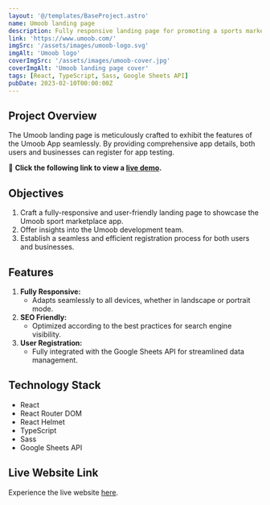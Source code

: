 ```yaml
---
layout: '@/templates/BaseProject.astro'
name: Umoob landing page
description: Fully responsive landing page for promoting a sports marketplace app.
link: 'https://www.umoob.com/'
imgSrc: '/assets/images/umoob-logo.svg'
imgAlt: 'Umoob logo'
coverImgSrc: '/assets/images/umoob-cover.jpg'
coverImgAlt: 'Umoob landing page cover'
tags: [React, TypeScript, Sass, Google Sheets API]
pubDate: 2023-02-10T00:00:00Z
---
```


## Project Overview

The Umoob landing page is meticulously crafted to exhibit the features of the Umoob App seamlessly. By providing comprehensive app details, both users and businesses can register for app testing.

🔗 **Click the following link to view a [live demo](https://www.umoob.com/).**

## Objectives

1. Craft a fully-responsive and user-friendly landing page to showcase the Umoob sport marketplace app.
2. Offer insights into the Umoob development team.
3. Establish a seamless and efficient registration process for both users and businesses.

## Features

1. **Fully Responsive:**
    - Adapts seamlessly to all devices, whether in landscape or portrait mode.
2. **SEO Friendly:**
    - Optimized according to the best practices for search engine visibility.
3. **User Registration:**
    - Fully integrated with the Google Sheets API for streamlined data management.

## Technology Stack

- React
- React Router DOM
- React Helmet
- TypeScript
- Sass
- Google Sheets API

## Live Website Link

Experience the live website [here](https://www.umoob.com/).